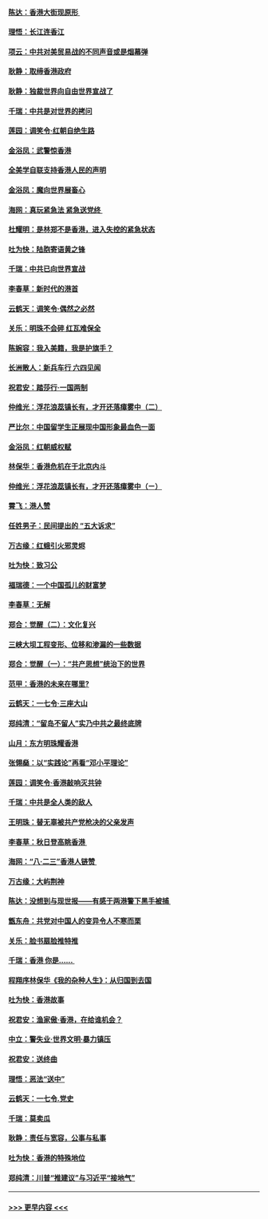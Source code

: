 #### [陈达：香港大街现原形 ](../pages/nsc993/n11495441.md?t=09030833) 
#### [理悟：长江连香江](../pages/nsc993/n11495377.md?t=09030833) 
#### [项云：中共对美贸易战的不同声音或是烟幕弹](../pages/nsc993/n11494929.md?t=09030833) 
#### [耿静：取缔香港政府](../pages/nsc993/n11494218.md?t=09030833) 
#### [耿静：独裁世界向自由世界宣战了](../pages/nsc993/n11494190.md?t=09030833) 
#### [千瑞：中共是对世界的拷问](../pages/nsc993/n11493021.md?t=09030833) 
#### [莲园：调笑令‧红朝自绝生路](../pages/nsc993/n11493011.md?t=09030833) 
#### [金浴凤：武警惊香港](../pages/nsc993/n11492994.md?t=09030833) 
#### [全美学自联支持香港人民的声明](../pages/nsc993/n11492630.md?t=09030833) 
#### [金浴凤：魔向世界展畜心](../pages/nsc993/n11492599.md?t=09030833) 
#### [海网：真玩紧急法 紧急送党终 ](../pages/nsc993/n11492535.md?t=09030833) 
#### [杜耀明：是林郑不是香港，进入失控的紧急状态](../pages/nsc993/n11491420.md?t=09030833) 
#### [吐为快：陆胞寄语黄之锋](../pages/nsc993/n11491117.md?t=09030833) 
#### [千瑞：中共已向世界宣战](../pages/nsc993/n11490123.md?t=09030833) 
#### [李春草：新时代的港首](../pages/nsc993/n11489864.md?t=09030833) 
#### [云鹤天：调笑令·偶然之必然](../pages/nsc993/n11489701.md?t=09030833) 
#### [关乐：明珠不会碎 红瓦难保全](../pages/nsc993/n11489647.md?t=09030833) 
#### [陈婉容：我入美籍，我是护旗手？](../pages/nsc993/n11487908.md?t=09030833) 
#### [长洲散人：新兵车行 六四见闻](../pages/nsc993/n11487729.md?t=09030833) 
#### [祝君安：踏莎行‧一国两制](../pages/nsc993/n11487699.md?t=09030833) 
#### [仲维光：浮花浪蕊镇长有，才开还落瘴雾中（二）](../pages/nsc993/n11483286.md?t=09030833) 
#### [严比尔：中国留学生正展现中国形象最血色一面](../pages/nsc993/n11485145.md?t=09030833) 
#### [金浴凤：红朝威权赋](../pages/nsc993/n11485191.md?t=09030833) 
#### [林保华：香港危机在于北京内斗](../pages/nsc993/n11484593.md?t=09030833) 
#### [仲维光：浮花浪蕊镇长有，才开还落瘴雾中（ㄧ）](../pages/nsc993/n11483259.md?t=09030833) 
#### [霄飞：港人赞](../pages/nsc993/n11482957.md?t=09030833) 
#### [任姓男子：民间提出的 “五大诉求”](../pages/nsc993/n11482897.md?t=09030833) 
#### [万古缘：红蛾引火邪灵烬](../pages/nsc993/n11482886.md?t=09030833) 
#### [吐为快：致习公](../pages/nsc993/n11482867.md?t=09030833) 
#### [福瑞德：一个中国孤儿的财富梦](../pages/nsc993/n11482817.md?t=09030833) 
#### [李春草：无解](../pages/nsc993/n11482791.md?t=09030833) 
#### [郑合：觉醒（二）：文化复兴](../pages/nsc993/n11478025.md?t=09030833) 
#### [三峡大坝工程变形、位移和渗漏的一些数据](../pages/nsc993/n11478232.md?t=09030833) 
#### [郑合：觉醒（一）：“共产思想”统治下的世界](../pages/nsc993/n11477663.md?t=09030833) 
#### [范甲：香港的未来在哪里?](../pages/nsc993/n11477249.md?t=09030833) 
#### [云鹤天：一七令·三座大山](../pages/nsc993/n11477192.md?t=09030833) 
#### [郑纯清：“留岛不留人”实乃中共之最终底牌](../pages/nsc993/n11476160.md?t=09030833) 
#### [山月：东方明珠耀香港](../pages/nsc993/n11476077.md?t=09030833) 
#### [张翎燊：以“实践论”再看“邓小平理论”](../pages/nsc993/n11475733.md?t=09030833) 
#### [莲园：调笑令‧香港敲响灭共钟](../pages/nsc993/n11475723.md?t=09030833) 
#### [千瑞：中共是全人类的敌人](../pages/nsc993/n11475329.md?t=09030833) 
#### [王明珠：替无辜被共产党枪决的父亲发声](../pages/nsc993/n11474570.md?t=09030833) 
#### [李春草：秋日登高眺香港 ](../pages/nsc993/n11474491.md?t=09030833) 
#### [海网：“八·二三”香港人链赞 ](../pages/nsc993/n11474538.md?t=09030833) 
#### [万古缘：大屿荆神](../pages/nsc993/n11474401.md?t=09030833) 
#### [陈达：没想到与现世报——有感于两港警下黑手被捕 ](../pages/nsc993/n11472557.md?t=09030833) 
#### [甑东舟：共党对中国人的变异令人不寒而栗](../pages/nsc993/n11472496.md?t=09030833) 
#### [关乐：脸书扇脸推特推](../pages/nsc993/n11472488.md?t=09030833) 
#### [千瑞：香港  你是…… ](../pages/nsc993/n11472459.md?t=09030833) 
#### [程翔序林保华《我的杂种人生》：从归国到去国](../pages/nsc993/n11472369.md?t=09030833) 
#### [吐为快：香港故事](../pages/nsc993/n11471931.md?t=09030833) 
#### [祝君安：渔家傲‧香港，在给谁机会？](../pages/nsc993/n11469718.md?t=09030833) 
#### [中立：警失业‧世界文明‧暴力镇压](../pages/nsc993/n11467566.md?t=09030833) 
#### [祝君安：送终曲](../pages/nsc993/n11467546.md?t=09030833) 
#### [理悟：恶法“送中”](../pages/nsc993/n11467290.md?t=09030833) 
#### [云鹤天：一七令.党史](../pages/nsc993/n11464122.md?t=09030833) 
#### [千瑞：莫卖瓜](../pages/nsc993/n11463014.md?t=09030833) 
#### [耿静：责任与宽容，公事与私事](../pages/nsc993/n11462810.md?t=09030833) 
#### [吐为快：香港的特殊地位](../pages/nsc993/n11462562.md?t=09030833) 
#### [郑纯清：川普“推建议”与习近平“接地气”](../pages/nsc993/n11461683.md?t=09030833) 

----
#### [ >>> 更早内容 <<< ](../indexes/nsc993-earlier.md)
